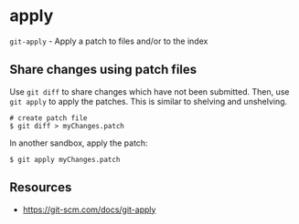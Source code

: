 # apply

`git-apply` - Apply a patch to files and/or to the index

## Share changes using patch files
Use `git diff` to share changes which have not been submitted. Then, use `git apply` to apply the patches. This is similar to shelving and unshelving.

```
# create patch file
$ git diff > myChanges.patch
```

In another sandbox, apply the patch:
```
$ git apply myChanges.patch
```

## Resources
- https://git-scm.com/docs/git-apply
